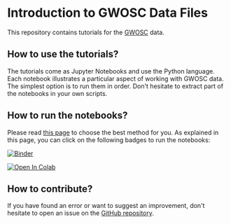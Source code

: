 # Introduction to GWOSC Data Files

This repository contains tutorials for the [GWOSC](https://gwosc.org) data.

## How to use the tutorials?

The tutorials come as Jupyter Notebooks and use the Python language.
Each notebook illustrates a particular aspect of working with GWOSC data.
The simplest option is to run them in order.
Don't hesitate to extract part of the notebooks in your own scripts.

## How to run the notebooks?

Please read [this page](https://gwosc.org/tutorial00/) to choose the best method for you.
As explained in this page, you can click on the following badges to run the notebooks:

[![Binder](https://mybinder.org/badge_logo.svg)](https://mybinder.org/v2/gh/gwosc-tutorial/introduction_gwosc_data_files/main)

[![Open In Colab](https://colab.research.google.com/assets/colab-badge.svg)](https://colab.research.google.com/github/gwosc-tutorial/introduction_gwosc_data_files/blob/main)

## How to contribute?

If you have found an error or want to suggest an improvement,
don't hesitate to open an issue on the [GitHub repository](https://github.com/gwosc-tutorial/introduction_gwosc_data_files).
